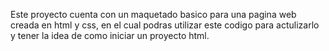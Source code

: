 Este proyecto cuenta con un maquetado basico para una pagina web creada en html y css, en el cual podras utilizar este codigo para actulizarlo y tener la idea de como iniciar un proyecto html.

